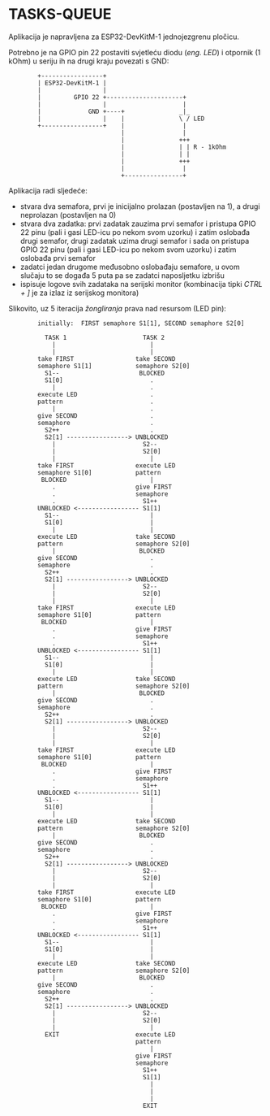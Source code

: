 # TASKS-QUEUE

Aplikacija je napravljena za ESP32-DevKitM-1 jednojezgrenu pločicu.

Potrebno je na GPIO pin 22 postaviti svjetleću diodu (*eng. LED*) i otpornik (1 kOhm) u seriju ih na drugi kraju povezati s GND:

```
        +-----------------+
        | ESP32-DevKitM-1 |
        |                 |
        |         GPIO 22 +---------------------+
        |                 |                     |
        |             GND +----+               _|_
        |                 |    |               \ / LED
        +-----------------+    |                |
                               |                |
                               |               +++
                               |               | | R - 1kOhm
                               |               | |
                               |               +++
                               |                |
                               +----------------+
```

Aplikacija radi sljedeće:

- stvara dva semafora, prvi je inicijalno prolazan (postavljen na 1), a drugi neprolazan (postavljen na 0)
- stvara dva zadatka: prvi zadatak zauzima prvi semafor i pristupa GPIO 22 pinu (pali i gasi LED-icu po nekom svom uzorku) i zatim oslobađa drugi semafor, drugi zadatak uzima drugi semafor i sada on pristupa GPIO 22 pinu (pali i gasi LED-icu po nekom svom uzorku) i zatim oslobađa prvi semafor
- zadatci jedan drugome međusobno oslobađaju semafore, u ovom slučaju to se događa 5 puta pa se zadatci naposljetku izbrišu
- ispisuje logove svih zadataka na serijski monitor (kombinacija tipki *CTRL + ]* je za izlaz iz serijskog monitora)

Slikovito, uz 5 iteracija *žongliranja* prava nad resursom (LED pin):

```
        initially:  FIRST semaphore S1[1], SECOND semaphore S2[0]

          TASK 1                     TASK 2
            |                          |
            |                          |
        take FIRST                 take SECOND
        semaphore S1[1]            semaphore S2[0]
          S1--                      BLOCKED
          S1[0]                        .
            |                          .
        execute LED                    .
        pattern                        .
            |                          .
        give SECOND                    .
        semaphore                      .
          S2++                         .
          S2[1] -----------------> UNBLOCKED
            |                        S2--
            |                        S2[0]
            |                          |
        take FIRST                 execute LED
        semaphore S1[0]            pattern
         BLOCKED                       |
            .                      give FIRST
            .                      semaphore
            .                        S1++
        UNBLOCKED <----------------- S1[1]
          S1--                         |
          S1[0]                        | 
            |                          |
        execute LED                take SECOND
        pattern                    semaphore S2[0]
            |                       BLOCKED
        give SECOND                    .
        semaphore                      .
          S2++                         .
          S2[1] -----------------> UNBLOCKED
            |                        S2--
            |                        S2[0]
            |                          |
        take FIRST                 execute LED
        semaphore S1[0]            pattern
         BLOCKED                       |
            .                      give FIRST
            .                      semaphore
            .                        S1++
        UNBLOCKED <----------------- S1[1]
          S1--                         |
          S1[0]                        |
            |                          |
        execute LED                take SECOND
        pattern                    semaphore S2[0]
            |                       BLOCKED
        give SECOND                    .
        semaphore                      .
          S2++                         .
          S2[1] -----------------> UNBLOCKED
            |                        S2--
            |                        S2[0]
            |                          |
        take FIRST                 execute LED
        semaphore S1[0]            pattern
         BLOCKED                       |
            .                      give FIRST
            .                      semaphore
            .                        S1++
        UNBLOCKED <----------------- S1[1]
          S1--                         |
          S1[0]                        |
            |                          |
        execute LED                take SECOND
        pattern                    semaphore S2[0]
            |                       BLOCKED
        give SECOND                    .
        semaphore                      .
          S2++                         .
          S2[1] -----------------> UNBLOCKED
            |                        S2--
            |                        S2[0]
            |                          |
        take FIRST                 execute LED
        semaphore S1[0]            pattern
         BLOCKED                       |
            .                      give FIRST
            .                      semaphore
            .                        S1++
        UNBLOCKED <----------------- S1[1]
          S1--                         |
          S1[0]                        |
            |                          |
        execute LED                take SECOND
        pattern                    semaphore S2[0]
            |                       BLOCKED
        give SECOND                    .
        semaphore                      .
          S2++                         .
          S2[1] -----------------> UNBLOCKED
            |                        S2--
            |                        S2[0] 
            |                          |
          EXIT                     execute LED
                                   pattern
                                       |
                                   give FIRST
                                   semaphore
                                     S1++
                                     S1[1]
                                       |
                                       |
                                       |
                                     EXIT
```